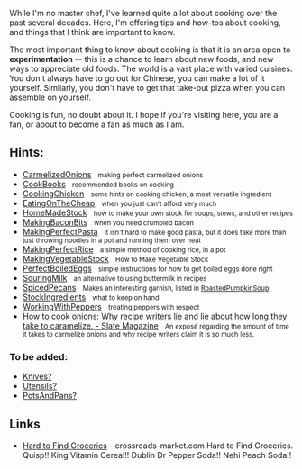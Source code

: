 <div id="wikitext">

While I'm no master chef, I've learned quite a lot about cooking over
the past several decades. Here, I'm offering tips and how-tos about
cooking, and things that I think are important to know.

The most important thing to know about cooking is that it is an area
open to **experimentation** -- this is a chance to learn about new
foods, and new ways to appreciate old foods. The world is a vast place
with varied cuisines. You don't always have to go out for Chinese, you
can make a lot of it yourself. Similarly, you don't have to get that
take-out pizza when you can assemble on yourself.

Cooking is fun, no doubt about it. I hope if you're visiting here, you
are a fan, or about to become a fan as much as I am.

<div class="vspace">

</div>

Hints:
------

<div class="fpltemplate">

-   [CarmelizedOnions](http://wiki.tamouse.org?n=Recipes.CarmelizedOnions?action=print)
      <span style="font-size:83%">making perfect carmelized
    onions</span>
-   [CookBooks](http://wiki.tamouse.org?n=Recipes.CookBooks?action=print)
      <span style="font-size:83%">recommended books on cooking</span>
-   [CookingChicken](http://wiki.tamouse.org?n=Recipes.CookingChicken?action=print)
      <span style="font-size:83%">some hints on cooking chicken, a most
    versatile ingredient</span>
-   [EatingOnTheCheap](http://wiki.tamouse.org?n=Recipes.EatingOnTheCheap?action=print)
      <span style="font-size:83%">when you just can't afford very
    much</span>
-   [HomeMadeStock](http://wiki.tamouse.org?n=Recipes.HomeMadeStock?action=print)
      <span style="font-size:83%">how to make your own stock for soups,
    stews, and other recipes</span>
-   [MakingBaconBits](http://wiki.tamouse.org?n=Recipes.MakingBaconBits?action=print)
      <span style="font-size:83%">when you need crumbled bacon</span>
-   [MakingPerfectPasta](http://wiki.tamouse.org?n=Recipes.MakingPerfectPasta?action=print)
      <span style="font-size:83%">it isn't hard to make good pasta, but
    it does take more than just throwing noodles in a pot and running
    them over heat</span>
-   [MakingPerfectRice](http://wiki.tamouse.org?n=Recipes.MakingPerfectRice?action=print)
      <span style="font-size:83%">a simple method of cooking rice, in a
    pot</span>
-   [MakingVegetableStock](http://wiki.tamouse.org?n=Recipes.MakingVegetableStock?action=print)
      <span style="font-size:83%">How to Make Vegetable Stock</span>
-   [PerfectBoiledEggs](http://wiki.tamouse.org?n=Recipes.PerfectBoiledEggs?action=print)
      <span style="font-size:83%">simple instructions for how to get
    boiled eggs done right</span>
-   [SouringMilk](http://wiki.tamouse.org?n=Recipes.SouringMilk?action=print)
      <span style="font-size:83%">an alternative to using buttermilk in
    recipes</span>
-   [SpicedPecans](http://wiki.tamouse.org?n=Recipes.SpicedPecans?action=print)
      <span style="font-size:83%">Makes an interesting garnish, listed
    in <span
    class="wikiword">[RoastedPumpkinSoup](http://wiki.tamouse.org?n=Recipes.RoastedPumpkinSoup?action=print)</span></span>
-   [StockIngredients](http://wiki.tamouse.org?n=Recipes.StockIngredients?action=print)
      <span style="font-size:83%">what to keep on hand</span>
-   [WorkingWithPeppers](http://wiki.tamouse.org?n=Recipes.WorkingWithPeppers?action=print)
      <span style="font-size:83%">treating peppers with respect</span>
-   [How to cook onions: Why recipe writers lie and lie about how long
    they take to caramelize. - Slate
    Magazine](http://wiki.tamouse.org?n=SavedArticles.HowToCookOnionsWhyRecipeWritersLieAndLieAboutHowLongItTakesToCarmelizeSlateMagazine?action=print)
      <span style="font-size:83%">An exposé regarding the amount of time
    it takes to carmelize onions and why recipe writers claim it is so
    much less.</span>

</div>

<div class="vspace">

</div>

### To be added:

-   [Knives](http://wiki.tamouse.org?n=Recipes.Knives?action=edit)[?](http://wiki.tamouse.org?n=Recipes.Knives?action=edit)
-   [Utensils](http://wiki.tamouse.org?n=Recipes.Utensils?action=edit)[?](http://wiki.tamouse.org?n=Recipes.Utensils?action=edit)
-   <span
    class="wikiword">[PotsAndPans](http://wiki.tamouse.org?n=Recipes.PotsAndPans?action=edit)[?](http://wiki.tamouse.org?n=Recipes.PotsAndPans?action=edit)</span>

<div class="vspace">

</div>

Links
-----

<span id="beginlinks"></span>

-   [Hard to Find
    Groceries](http://www.crossroads-market.com/hard-to-find-grocer/) -
    crossroads-market.com Hard to Find Groceries. Quisp!! King Vitamin
    Cereal!! Dublin Dr Pepper Soda!! Nehi Peach Soda!!

<span id="endlinks"></span>

</div>
